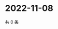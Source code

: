 # 2022-11-08

共 0 条

<!-- BEGIN WEIBO -->
<!-- 最后更新时间 Tue Nov 08 2022 22:09:39 GMT+0800 (China Standard Time) -->

<!-- END WEIBO -->
